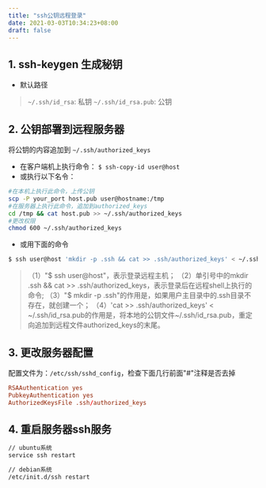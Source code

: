 ```yaml
---
title: "ssh公钥远程登录"
date: 2021-03-03T10:34:23+08:00
draft: false
---
```


## 1. ssh-keygen 生成秘钥
- 默认路径
> `~/.ssh/id_rsa`: 私钥
> `~/.ssh/id_rsa.pub`: 公钥

## 2. 公钥部署到远程服务器

将公钥的内容追加到 `~/.ssh/authorized_keys`
- 在客户端机上执行命令： `$ ssh-copy-id user@host`
- 或执行以下名令：
``` sh
#在本机上执行此命令，上传公钥
scp -P your_port host.pub user@hostname:/tmp
#在服务器上执行此命令，追加到authorized_keys
cd /tmp && cat host.pub >> ~/.ssh/authorized_keys
#更改权限
chmod 600 ~/.ssh/authorized_keys
```
- 或用下面的命令
```sh
$ ssh user@host 'mkdir -p .ssh && cat >> .ssh/authorized_keys' < ~/.ssh/id_rsa.pub
```
> （1）"$ ssh user@host"，表示登录远程主机；
> （2）单引号中的mkdir .ssh && cat >> .ssh/authorized_keys，表示登录后在远程shell上执行的命令;
> （3）"$ mkdir -p .ssh"的作用是，如果用户主目录中的.ssh目录不存在，就创建一个；
> （4）'cat >> .ssh/authorized_keys' < ~/.ssh/id_rsa.pub的作用是，将本地的公钥文件~/.ssh/id_rsa.pub，重定向追加到远程文件authorized_keys的末尾。


## 3. 更改服务器配置 
配置文件为：`/etc/ssh/sshd_config`，检查下面几行前面"#"注释是否去掉
```conf
RSAAuthentication yes
PubkeyAuthentication yes
AuthorizedKeysFile .ssh/authorized_keys
```  

## 4. 重启服务器ssh服务
```sh
// ubuntu系统
service ssh restart

// debian系统
/etc/init.d/ssh restart
```
